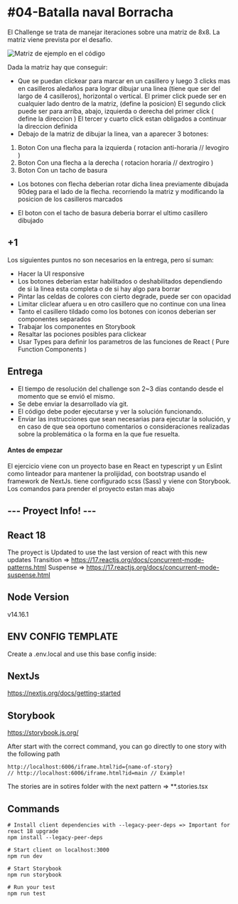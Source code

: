 # #04-Batalla naval Borracha
El Challenge se trata de manejar iteraciones sobre una matriz de 8x8.
La matriz viene prevista por el desafio.

![Matriz de ejemplo en el código](https://i.imgur.com/fIkm8gX.png)

Dada la matriz hay que conseguir:
* Que se puedan clickear para marcar en un casillero y luego 3 clicks mas en casilleros aledaños para lograr dibujar una linea (tiene que ser del largo de 4 casilleros), horizontal o vertical.
El primer click puede ser en cualquier lado dentro de la matriz, (define la posicion)
El segundo click puede ser para arriba, abajo, izquierda o derecha del primer click ( define la direccion )
El tercer y cuarto click estan obligados a continuar la direccion definida
* Debajo de la matriz de dibujar la linea, van a aparecer 3 botones: 
1) Boton Con una flecha para la izquierda ( rotacion anti-horaria // levogiro )
2) Boton Con una flecha a la derecha ( rotacion horaria // dextrogiro )
3) Boton Con un tacho de basura

* Los botones con flecha deberian rotar dicha linea previamente dibujada 90deg para el lado de la flecha. recorriendo la matriz y modificando la posicion de los casilleros marcados

* El boton con el tacho de basura deberia borrar el ultimo casillero dibujado

## +1
Los siguientes puntos no son necesarios en la entrega, pero sí suman:

* Hacer la UI responsive
* Los botones deberian estar habilitados o deshabilitados dependiendo de si la linea esta completa o de si hay algo para borrar
* Pintar las celdas de colores con cierto degrade, puede ser con opacidad
* Limitar cliclear afuera u en otro casillero que no continue con una linea
* Tanto el casillero tildado como los botones con iconos deberian ser componentes separados
* Trabajar los componentes en Storybook
* Resaltar las pociones posibles para clickear
* Usar Types para definir los parametros de las funciones de React ( Pure Function Components )

## Entrega

* El tiempo de resolución del challenge son 2~3 días contando desde el momento que se envió el mismo.
* Se debe enviar la desarrollado vía git.
* El código debe poder ejecutarse y ver la solución funcionando.
* Enviar las instrucciones que sean necesarias para ejecutar la solución, y en caso de que sea oportuno comentarios o consideraciones realizadas sobre la problemática o la forma en la que fue resuelta.

#### Antes de empezar
El ejercicio viene con un proyecto base en React en typescript y un Eslint como linteador para mantener la prolijidad, con bootstrap usando el framework de NextJs. tiene configurado scss (Sass) y viene con Storybook. Los comandos para prender el proyecto estan mas abajo

## --- Proyect Info! ---

## React 18
The proyect is Updated to use the last version of react with this new updates
Transition => https://17.reactjs.org/docs/concurrent-mode-patterns.html
Suspense => https://17.reactjs.org/docs/concurrent-mode-suspense.html

## Node Version
v14.16.1
  

## ENV CONFIG TEMPLATE
Create a .env.local and use this base config inside:
  
## NextJs
https://nextjs.org/docs/getting-started

## Storybook
https://storybook.js.org/

After start with the correct command, you can go directly to one story with the following path
```
http://localhost:6006/iframe.html?id={name-of-story}
// http://localhost:6006/iframe.html?id=main // Example!
```

The stories are in sotires folder with the next pattern => **.stories.tsx

## Commands

```
# Install client dependencies with --legacy-peer-deps => Important for react 18 upgrade
npm install --legacy-peer-deps

# Start client on localhost:3000
npm run dev

# Start Storybook
npm run storybook

# Run your test
npm run test
```
